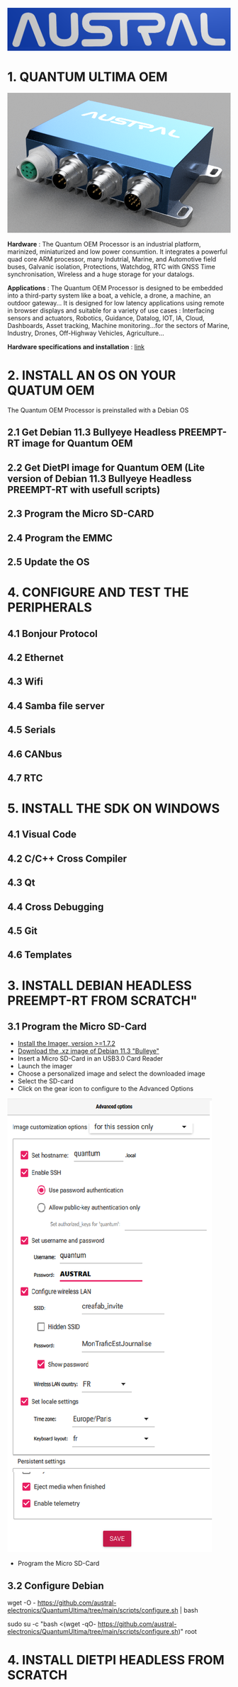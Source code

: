 ![Logo](/images/LogoAustral.png)

# 1. QUANTUM ULTIMA OEM
![QuantumUltima](/images/QuantumUltima.png)

**Hardware** : The Quantum OEM Processor is an industrial platform, marinized, miniaturized and low power consumtion. It integrates a powerful quad core ARM processor, many Indutrial, Marine, and Automotive field buses, Galvanic isolation, Protections, Watchdog, RTC with GNSS Time synchronisation, Wireless and a huge storage for your datalogs.

**Applications** : The Quantum OEM Processor is designed to be embedded into a third-party system like a boat, a vehicle, a drone, a machine, an outdoor gateway…
It is designed for low latency applications using remote in browser displays and suitable for a variety of use cases : Interfacing sensors and actuators, Robotics, Guidance, Datalog, IOT, IA, Cloud, Dashboards, Asset tracking, Machine monitoring…for the sectors of Marine, Industry, Drones, Off-Highway Vehicles, Agriculture…

**Hardware specifications and installation** : [link](https://github.com/austral-electronics/QuantumUltima/tree/main/pdf/Quantum_OEM_02_Brief.pdf)

# 2. INSTALL AN OS ON YOUR QUATUM OEM
The Quantum OEM Processor is preinstalled with a Debian OS
## 2.1 Get Debian 11.3 Bullyeye Headless PREEMPT-RT image for Quantum OEM
## 2.2 Get DietPI image for Quantum OEM (Lite version of Debian 11.3 Bullyeye Headless PREEMPT-RT with usefull scripts)
## 2.3 Program the Micro SD-CARD
## 2.4 Program the EMMC
## 2.5 Update the OS

# 4. CONFIGURE AND TEST THE PERIPHERALS
## 4.1 Bonjour Protocol
## 4.2 Ethernet
## 4.3 Wifi
## 4.4 Samba file server
## 4.5 Serials
## 4.6 CANbus
## 4.7 RTC

# 5. INSTALL THE SDK ON WINDOWS
## 4.1 Visual Code
## 4.2 C/C++ Cross Compiler
## 4.3 Qt
## 4.4 Cross Debugging
## 4.5 Git
## 4.6 Templates

# 3. INSTALL DEBIAN HEADLESS PREEMPT-RT FROM SCRATCH"
## 3.1 Program the Micro SD-Card
* [Install the Imager, version >=1.7.2](https://downloads.raspberrypi.org/imager/)
* [Download the .xz image of Debian 11.3 "Bulleye"](https://downloads.raspberrypi.org/raspios_lite_arm64/images/raspios_lite_arm64-2022-04-07/)
* Insert a Micro SD-Card in an USB3.0 Card Reader
* Launch the imager
* Choose a personalized image and select the downloaded image
* Select the SD-card
* Click on the gear icon to configure to the Advanced Options  

![Advanced Options](/images/AdvancedOptions.png)

* Program the Micro SD-Card

## 3.2 Configure Debian 

wget -O - https://github.com/austral-electronics/QuantumUltima/tree/main/scripts/configure.sh | bash

sudo su -c "bash <(wget -qO- https://github.com/austral-electronics/QuantumUltima/tree/main/scripts/configure.sh)" root

# 4. INSTALL DIETPI HEADLESS FROM SCRATCH
